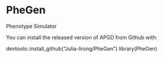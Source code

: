 # PheGen
 Phenotype Simulator


You can install the released version of APGD from Github with:

devtools::install_github("Julia-lirong/PheGen")
library(PheGen)
